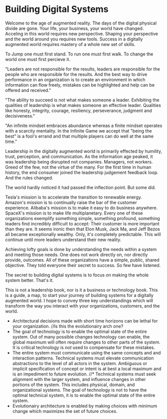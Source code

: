 # Building Digital Systems

Welcome to the age of augmented reality. The days of the digital physical divide are gone. Your life, your business, your world have changed. Acceling in this world requires new perspective. Shaping your perspective and the world around you requires new tools. Success in a digitally augmented world requires mastery of a whole new set of skills.

To Jump one must first stand. To run one must first walk. To change the world one must first percieve it.

"Leaders are not responsible for the results, leaders are responsible for the people who are responsible for the results. And the best way to drive performance in an organization is to create an environment in which information can flow freely, mistakes can be highlighted and help can be offered and received."

"The ability to succeed is not what makes someone a leader. Exhibiting the qualities of leadership is what makes someone an effective leader. Qualities like honesty, integrity, courage, resiliency, perseverance, judgment and decisiveness."

"An infinite mindset embraces abundance whereas a finite mindset operates with a scarcity mentality. In the Infinite Game we accept that "being the best" is a fool's errand and that multiple players can do well at the same time."

Leadership in the digitally augmented world is primarily effected by humility, trust, perception, and communication. As the information age peaked, it was leadership being disrupted not companies. Managers, not workers. Greed of the few, not the virtue of the many. For the first time in human history, the end consumer joined the leadership judgement feedback loop. And the rules changed.

The world hardly noticed it had passed the inflection point. But some did.

Tesla's mission is to accelerate the transition to renewable energy. Amazon's mission is to continually raise the bar of the customer experience. Alibaba's mission is to make it easy to do business anywhere. SpaceX's mission is to make life multiplanetary. Every one of these organizations exemplify something simple, something profound, something leaders find incredibly difficult to accept: Their customer is more important than they are. It seems ironic then that Elon Musk, Jack Ma, and Jeff Bezos all became exceptionally wealthy. Only, it's completely predictable. This will continue until more leaders understand their new reality.

Achieving lofty goals is done by understanding the needs within a system and meeting those needs. One does not work directly on, nor directly provide, outcomes. All of these organizations have a simple, public, shared objective. They told everyone their secret to success. So few have listened.

The secret to building digital systems is to focus on making the whole system better. That's it.

This is not a leadership book, nor is it a business or technology book. This is a guide, a map, to start your journey of building systems for a digitally augmented world. I hope to convey three key understandings which will transform the way you interact with your organizations, customers, and the world.
* Architectural decisions made with short time horizons can be lethal for your organization. //Is this the evolutionairy arch one?
* The goal of technology is to enable the optimal state of the entire system. Out of many possible changes technology can enable, the global maximum will often require changes to other parts of the system. It is critical technology is _not_ used to compensate for these mistakes.
* The entire system must communicate using the same concepts and and interaction patterns. Technical systems must elevate communication abstractions to the level of all actors in the system. Ambiguous or implicit specification of concept or intent is at best a local maximum and is an impediment to future evolution.
//* Technical systems must seek alignment with the larger system, and influence changes in other portions of the system. This includes physical, domain, and organizational systems. The goal of technology is not to have the optimal technical system, it is to enable the optimal state of the entire system.
* Evolutionairy architecture is enabled by making choices with minimum change which maximizes the set of future choices.
